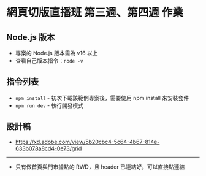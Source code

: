 # 網頁切版直播班 第三週、第四週 作業

## Node.js 版本

- 專案的 Node.js 版本需為 v16 以上
- 查看自己版本指令：`node -v`

## 指令列表

- `npm install` - 初次下載該範例專案後，需要使用 npm install 來安裝套件
- `npm run dev` - 執行開發模式

## 設計稿

- https://xd.adobe.com/view/5b20cbc4-5c64-4b67-814e-633b078a8cd4-0e73/grid

---

- 只有做首頁與門市據點的 RWD，且 header 已連結好，可以直接點連結
